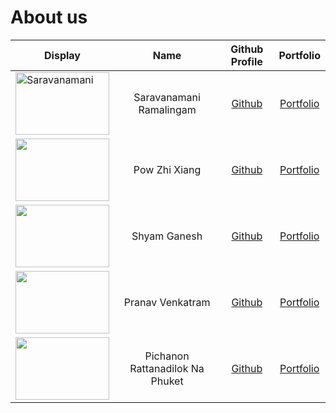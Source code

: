 # About us

Display | Name | Github Profile | Portfolio 
--------|:----:|:--------------:|:---------:
<img alt="Saravanamani" height="100" src="https://www.telegraph.co.uk/content/dam/films/2021/02/17/TELEMMGLPICT000251251643_trans_NvBQzQNjv4Bq0IuRDa4Lrk4eU47gzEymeKsnQ8KTs7S5BI2Xm5XRB4g.jpeg?imwidth=960" width="150"/> | Saravanamani Ramalingam | [Github](https://github.com/saravanamani1999) | [Portfolio](team/johndoe.md)
<img height="100" src="https://www.looper.com/img/gallery/the-ending-of-squid-game-season-1-explained/intro-1632168234.webp" width="150"/> | Pow Zhi Xiang | [Github](https://github.com/powzx) | [Portfolio](team/powzx.md)
<img height="100" src="https://encrypted-tbn0.gstatic.com/images?q=tbn:ANd9GcSNU4uuzXoZ2XmXbMMpL3DcVZfmxv65HkrZdA&usqp=CAU" width="150"/> | Shyam Ganesh | [Github](https://github.com/shyamgj1900) | [Portfolio](team/johndoe.md)
<img height="100" src="https://via.placeholder.com/100.png?text=Photo" width="150"/> | Pranav Venkatram | [Github](https://github.com/giterator) | [Portfolio](team/johndoe.md)
<img height="100" src="https://via.placeholder.com/100.png?text=Photo" width="150"/> | Pichanon Rattanadilok Na Phuket | [Github](https://github.com/NonRNP) | [Portfolio](team/johndoe.md)
